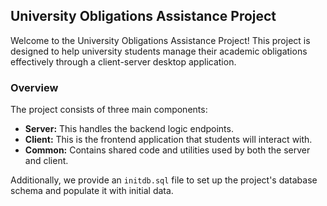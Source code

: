 ## University Obligations Assistance Project

Welcome to the University Obligations Assistance Project! This project is designed to help university students manage their academic obligations effectively through a client-server desktop application.

### Overview

The project consists of three main components:

- **Server:** This handles the backend logic endpoints.
- **Client:** This is the frontend application that students will interact with.
- **Common:** Contains shared code and utilities used by both the server and client.

Additionally, we provide an `initdb.sql` file to set up the project's database schema and populate it with initial data.
